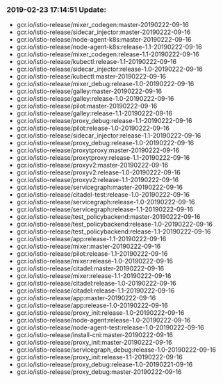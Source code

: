 ### 2019-02-23 17:14:51 Update:

- gcr.io/istio-release/mixer_codegen:master-20190222-09-16
- gcr.io/istio-release/sidecar_injector:master-20190222-09-16
- gcr.io/istio-release/node-agent-k8s:master-20190222-09-16
- gcr.io/istio-release/node-agent-k8s:release-1.1-20190222-09-16
- gcr.io/istio-release/mixer_codegen:release-1.1-20190222-09-16
- gcr.io/istio-release/kubectl:release-1.1-20190222-09-16
- gcr.io/istio-release/sidecar_injector:release-1.0-20190222-09-16
- gcr.io/istio-release/kubectl:master-20190222-09-16
- gcr.io/istio-release/mixer_debug:release-1.0-20190222-09-16
- gcr.io/istio-release/galley:master-20190222-09-16
- gcr.io/istio-release/galley:release-1.0-20190222-09-16
- gcr.io/istio-release/pilot:master-20190222-09-16
- gcr.io/istio-release/galley:release-1.1-20190222-09-16
- gcr.io/istio-release/proxy_debug:release-1.1-20190222-09-16
- gcr.io/istio-release/pilot:release-1.0-20190222-09-16
- gcr.io/istio-release/sidecar_injector:release-1.1-20190222-09-16
- gcr.io/istio-release/proxy_debug:release-1.0-20190222-09-16
- gcr.io/istio-release/proxytproxy:master-20190222-09-16
- gcr.io/istio-release/proxytproxy:release-1.1-20190222-09-16
- gcr.io/istio-release/proxyv2:master-20190222-09-16
- gcr.io/istio-release/proxyv2:release-1.0-20190222-09-16
- gcr.io/istio-release/proxyv2:release-1.1-20190222-09-16
- gcr.io/istio-release/servicegraph:master-20190222-09-16
- gcr.io/istio-release/citadel-test:release-1.0-20190222-09-16
- gcr.io/istio-release/servicegraph:release-1.0-20190222-09-16
- gcr.io/istio-release/servicegraph:release-1.1-20190222-09-16
- gcr.io/istio-release/test_policybackend:master-20190222-09-16
- gcr.io/istio-release/test_policybackend:release-1.0-20190222-09-16
- gcr.io/istio-release/test_policybackend:release-1.1-20190222-09-16
- gcr.io/istio-release/app:release-1.1-20190222-09-16
- gcr.io/istio-release/mixer:master-20190222-09-16
- gcr.io/istio-release/pilot:release-1.1-20190222-09-16
- gcr.io/istio-release/mixer:release-1.0-20190222-09-16
- gcr.io/istio-release/citadel:master-20190222-09-16
- gcr.io/istio-release/mixer:release-1.1-20190222-09-16
- gcr.io/istio-release/citadel:release-1.0-20190222-09-16
- gcr.io/istio-release/citadel:release-1.1-20190222-09-16
- gcr.io/istio-release/app:master-20190222-09-16
- gcr.io/istio-release/app:release-1.0-20190222-09-16
- gcr.io/istio-release/proxy_init:release-1.0-20190222-09-16
- gcr.io/istio-release/node-agent:release-1.0-20190222-09-16
- gcr.io/istio-release/node-agent-test:release-1.0-20190222-09-16
- gcr.io/istio-release/install-cni:master-20190222-09-16
- gcr.io/istio-release/proxy_init:master-20190222-09-16
- gcr.io/istio-release/servicegraph_debug:release-1.0-20190222-09-16
- gcr.io/istio-release/proxy_init:release-1.1-20190222-09-16
- gcr.io/istio-release/proxy_debug:release-1.0-20190221-09-16
- gcr.io/istio-release/proxy_debug:master-20190222-09-16

